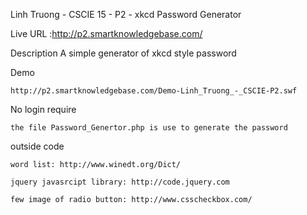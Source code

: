 Linh Truong - CSCIE 15 - P2 - xkcd Password Generator

Live URL :http://p2.smartknowledgebase.com/

Description
    A simple generator of xkcd style password

Demo

    http://p2.smartknowledgebase.com/Demo-Linh_Truong_-_CSCIE-P2.swf

No login require

    the file Password_Genertor.php is use to generate the password

outside code

    word list: http://www.winedt.org/Dict/

    jquery javasrcipt library: http://code.jquery.com

    few image of radio button: http://www.csscheckbox.com/
